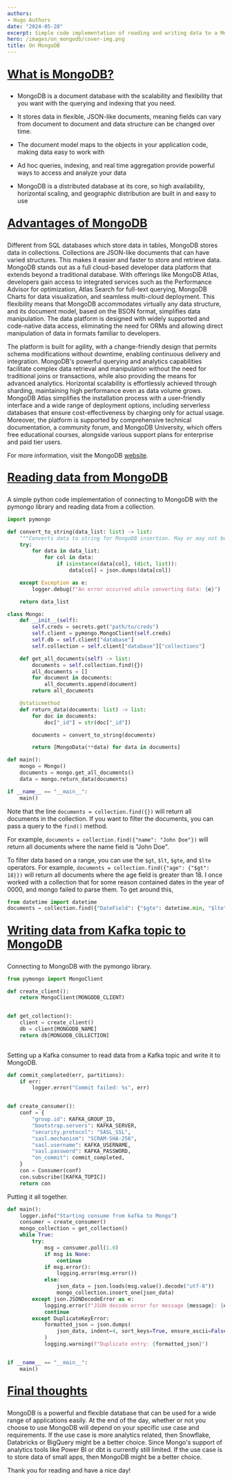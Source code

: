 ```yaml
---
authors:
- Hugo Authors
date: "2024-05-28"
excerpt: Simple code implementation of reading and writing data to a MongoDB database.
hero: /images/on_mongodb/cover-img.png
title: On MongoDB
---
```


<u><b>
    <p style="font-size:20pt ">
      What is MongoDB?
</b></u>

 - MongoDB is a document database with the scalability and flexibility that you want with the querying and indexing that you need. 
 
 - It stores data in flexible, JSON-like documents, meaning fields can vary from document to document and data structure can be changed over time.

 - The document model maps to the objects in your application code, making data easy to work with

 - Ad hoc queries, indexing, and real time aggregation provide powerful ways to access and analyze your data

 - MongoDB is a distributed database at its core, so high availability, horizontal scaling, and geographic distribution are built in and easy to use


<u><b>
    <p style="font-size:20pt ">
      Advantages of MongoDB
</b></u>

Different from SQL databases which store data in tables, MongoDB stores data in collections. Collections are JSON-like documents that can have varied structures. This makes it easier and faster to store and retrieve data. MongoDB stands out as a full cloud-based developer data platform that extends beyond a traditional database. With offerings like MongoDB Atlas, developers gain access to integrated services such as the Performance Advisor for optimization, Atlas Search for full-text querying, MongoDB Charts for data visualization, and seamless multi-cloud deployment. This flexibility means that MongoDB accommodates virtually any data structure, and its document model, based on the BSON format, simplifies data manipulation. The data platform is designed with widely supported and code-native data access, eliminating the need for ORMs and allowing direct manipulation of data in formats familiar to developers.

The platform is built for agility, with a change-friendly design that permits schema modifications without downtime, enabling continuous delivery and integration. MongoDB's powerful querying and analytics capabilities facilitate complex data retrieval and manipulation without the need for traditional joins or transactions, while also providing the means for advanced analytics. Horizontal scalability is effortlessly achieved through sharding, maintaining high performance even as data volume grows. MongoDB Atlas simplifies the installation process with a user-friendly interface and a wide range of deployment options, including serverless databases that ensure cost-effectiveness by charging only for actual usage. Moreover, the platform is supported by comprehensive technical documentation, a community forum, and MongoDB University, which offers free educational courses, alongside various support plans for enterprise and paid tier users.

For more information, visit the MongoDB [website](https://www.mongodb.com/resources/compare/advantages-of-mongodb).


<u><b>
    <p style="font-size:20pt ">
      Reading data from MongoDB
</b></u>

A simple python code implementation of connecting to MongoDB with the pymongo library and reading data from a collection.

```python
import pymongo

def convert_to_string(data_list: list) -> list:
    """Converts data to string for MongoDB insertion. May or may not be needed depending on the data being inserted"""
    try:
        for data in data_list:
            for col in data:
                if isinstance(data[col], (dict, list)):
                    data[col] = json.dumps(data[col])

    except Exception as e:
        logger.debug(f"An error occurred while converting data: {e}")

    return data_list

class Mongo:
    def __init__(self):
        self.creds = secrets.get("path/to/creds")
        self.client = pymongo.MongoClient(self.creds)
        self.db = self.client["database"]
        self.collection = self.client["database"]["collections"]

    def get_all_documents(self) -> list:
        documents = self.collection.find({})
        all_documents = []
        for document in documents:
            all_documents.append(document)
        return all_documents

    @staticmethod
    def return_data(documents: list) -> list:
        for doc in documents:
            doc["_id"] = str(doc["_id"])

        documents = convert_to_string(documents)

        return [MongoData(**data) for data in documents]

def main():
    mongo = Mongo()
    documents = mongo.get_all_documents()
    data = mongo.return_data(documents)

if __name__ == "__main__":
    main()
```

Note that the line `documents = collection.find({})` will return all documents in the collection. If you want to filter the documents, you can pass a query to the `find()` method. 

For example, `documents = collection.find({"name": "John Doe"})` will return all documents where the name field is "John Doe".

To filter data based on a range, you can use the `$gt`, `$lt`, `$gte`, and `$lte` operators. For example, `documents = collection.find({"age": {"$gt": 18}})` will return all documents where the age field is greater than 18.
I once worked with a collection that for some reason contained dates in the year of 0000, and mongo failed to parse them. To get around this, 

```python
from datetime import datetime
documents = collection.find({"DateField": {"$gte": datetime.min, "$lte": datetime.max}})
```

<u><b>
    <p style="font-size:20pt ">
      Writing data from Kafka topic to MongoDB
</b></u>

Connecting to MongoDB with the pymongo library.

```python
from pymongo import MongoClient

def create_client():
    return MongoClient(MONGODB_CLIENT)


def get_collection():
    client = create_client()
    db = client[MONGODB_NAME]
    return db[MONGODB_COLLECTION]
    
```

Setting up a Kafka consumer to read data from a Kafka topic and write it to MongoDB.

```python
def commit_completed(err, partitions):
    if err:
        logger.error("Commit failed: %s", err)


def create_consumer():
    conf = {
        "group.id": KAFKA_GROUP_ID,
        "bootstrap.servers": KAFKA_SERVER,
        "security.protocol": "SASL_SSL",
        "sasl.mechanism": "SCRAM-SHA-256",
        "sasl.username": KAFKA_USERNAME,
        "sasl.password": KAFKA_PASSWORD,
        "on_commit": commit_completed,
    }
    con = Consumer(conf)
    con.subscribe([KAFKA_TOPIC])
    return con
```

Putting it all together.

```python
def main():
    logger.info("Starting consume from kafka to Mongo")
    consumer = create_consumer()
    mongo_collection = get_collection()
    while True:
        try:
            msg = consumer.poll(1.0)
            if msg is None:
                continue
            if msg.error():
                logging.error(msg.error())
            else:
                json_data = json.loads(msg.value().decode("utf-8"))
                mongo_collection.insert_one(json_data)
        except json.JSONDecodeError as e:
            logging.error(f"JSON decode error for message {message}: {e}")
            continue
        except DuplicateKeyError:
            formatted_json = json.dumps(
                json_data, indent=4, sort_keys=True, ensure_ascii=False
            )
            logging.warning(f"Duplicate entry: {formatted_json}")


if __name__ == "__main__":
    main()
```

<u><b>
    <p style="font-size:20pt ">
      Final thoughts
</b></u>

MongoDB is a powerful and flexible database that can be used for a wide range of applications easily. At the end of the day, whether or not you choose to use MongoDB will depend on your specific use case and requirements. If the use case is more analytics related, then Snowflake, Databricks or BigQuery might be a better choice. Since Mongo's support of analytics tools like Power BI or dbt is currently still limited. If the use case is to store data of small apps, then MongoDB might be a better choice.


Thank you for reading and have a nice day!
